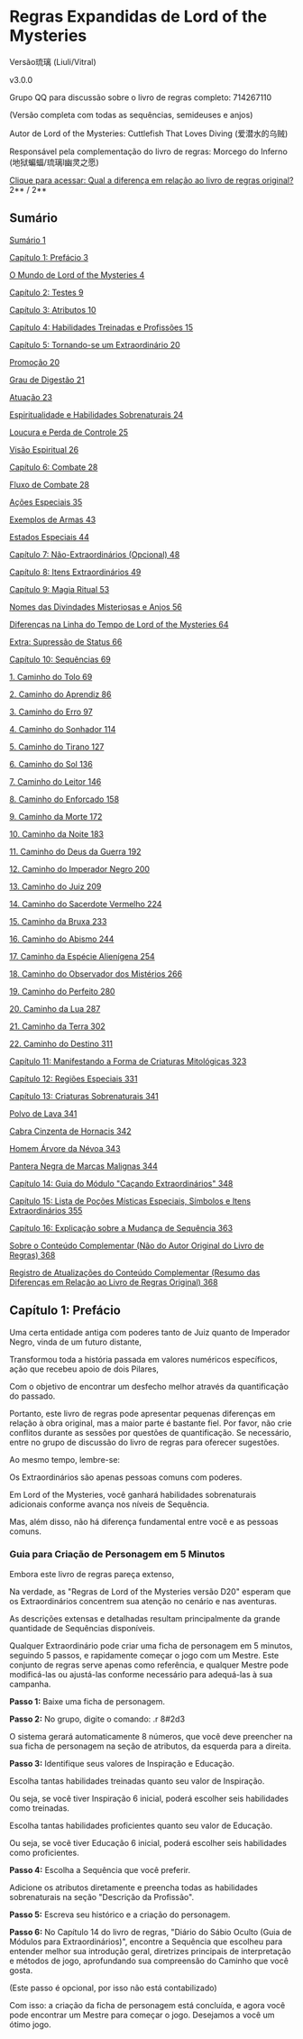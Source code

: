 # Regras Expandidas de Lord of the Mysteries

Versão琉璃 (Liuli/Vitral)

v3.0.0

Grupo QQ para discussão sobre o livro de regras completo: 714267110

(Versão completa com todas as sequências, semideuses e anjos)

Autor de Lord of the Mysteries: Cuttlefish That Loves Diving (爱潜水的乌贼)

Responsável pela complementação do livro de regras: Morcego do Inferno (地狱蝙蝠/琉璃l幽灵之愿)

[Clique para acessar: Qual a diferença em relação ao livro de regras original?]()
[]()
[]()
[]()
` `2** / 2**

## Sumário
[Sumário 1](#_toc117890139)

[Capítulo 1: Prefácio 3](#_toc117890140)

[O Mundo de Lord of the Mysteries 4](#_toc117890141)

[Capítulo 2: Testes 9](#_toc117890142)

[Capítulo 3: Atributos 10](#_toc117890143)

[Capítulo 4: Habilidades Treinadas e Profissões 15](#_toc117890144)

[Capítulo 5: Tornando-se um Extraordinário 20](#_toc117890145)

[Promoção 20](#_toc117890146)

[Grau de Digestão 21](#_toc117890147)

[Atuação 23](#_toc117890148)

[Espiritualidade e Habilidades Sobrenaturais 24](#_toc117890149)

[Loucura e Perda de Controle 25](#_toc117890150)

[Visão Espiritual 26](#_toc117890151)

[Capítulo 6: Combate 28](#_toc117890152)

[Fluxo de Combate 28](#_toc117890153)

[Ações Especiais 35](#_toc117890154)

[Exemplos de Armas 43](#_toc117890155)

[Estados Especiais 44](#_toc117890156)

[Capítulo 7: Não-Extraordinários (Opcional) 48](#_toc117890157)

[Capítulo 8: Itens Extraordinários 49](#_toc117890158)

[Capítulo 9: Magia Ritual 53](#_toc117890159)

[Nomes das Divindades Misteriosas e Anjos 56](#_toc117890160)

[Diferenças na Linha do Tempo de Lord of the Mysteries 64](#_toc117890161)

[Extra: Supressão de Status 66](#_toc117890162)

[Capítulo 10: Sequências 69](#_toc117890163)

[1. Caminho do Tolo 69](#_toc117890164)

[2. Caminho do Aprendiz 86](#_toc117890165)

[3. Caminho do Erro 97](#_toc117890166)

[4. Caminho do Sonhador 114](#_toc117890167)

[5. Caminho do Tirano 127](#_toc117890168)

[6. Caminho do Sol 136](#_toc117890169)

[7. Caminho do Leitor 146](#_toc117890170)

[8. Caminho do Enforcado 158](#_toc117890171)

[9. Caminho da Morte 172](#_toc117890172)

[10. Caminho da Noite 183](#_toc117890173)

[11. Caminho do Deus da Guerra 192](#_toc117890174)

[12. Caminho do Imperador Negro 200](#_toc117890175)

[13. Caminho do Juiz 209](#_toc117890176)

[14. Caminho do Sacerdote Vermelho 224](#_toc117890177)

[15. Caminho da Bruxa 233](#_toc117890178)

[16. Caminho do Abismo 244](#_toc117890179)

[17. Caminho da Espécie Alienígena 254](#_toc117890180)

[18. Caminho do Observador dos Mistérios 266](#_toc117890181)

[19. Caminho do Perfeito 280](#_toc117890182)

[20. Caminho da Lua 287](#_toc117890183)

[21. Caminho da Terra 302](#_toc117890184)

[22. Caminho do Destino 311](#_toc117890185)

[Capítulo 11: Manifestando a Forma de Criaturas Mitológicas 323](#_toc117890186)

[Capítulo 12: Regiões Especiais 331](#_toc117890187)

[Capítulo 13: Criaturas Sobrenaturais 341](#_toc117890188)

[Polvo de Lava 341](#_toc117890189)

[Cabra Cinzenta de Hornacis 342](#_toc117890190)

[Homem Árvore da Névoa 343](#_toc117890191)

[Pantera Negra de Marcas Malignas 344](#_toc117890192)

[Capítulo 14: Guia do Módulo "Caçando Extraordinários" 348](#_toc117890193)

[Capítulo 15: Lista de Poções Místicas Especiais, Símbolos e Itens Extraordinários 355](#_toc117890194)

[Capítulo 16: Explicação sobre a Mudança de Sequência 363](#_toc117890195)

[Sobre o Conteúdo Complementar (Não do Autor Original do Livro de Regras) 368](#_toc117890196)

[Registro de Atualizações do Conteúdo Complementar (Resumo das Diferenças em Relação ao Livro de Regras Original) 368](#_toc117890197)

## Capítulo 1: Prefácio

Uma certa entidade antiga com poderes tanto de Juiz quanto de Imperador Negro, vinda de um futuro distante,

Transformou toda a história passada em valores numéricos específicos, ação que recebeu apoio de dois Pilares,

Com o objetivo de encontrar um desfecho melhor através da quantificação do passado.

Portanto, este livro de regras pode apresentar pequenas diferenças em relação à obra original, mas a maior parte é bastante fiel. Por favor, não crie conflitos durante as sessões por questões de quantificação. Se necessário, entre no grupo de discussão do livro de regras para oferecer sugestões.

Ao mesmo tempo, lembre-se:

Os Extraordinários são apenas pessoas comuns com poderes.

Em Lord of the Mysteries, você ganhará habilidades sobrenaturais adicionais conforme avança nos níveis de Sequência.

Mas, além disso, não há diferença fundamental entre você e as pessoas comuns.

### Guia para Criação de Personagem em 5 Minutos

Embora este livro de regras pareça extenso,

Na verdade, as "Regras de Lord of the Mysteries versão D20" esperam que os Extraordinários concentrem sua atenção no cenário e nas aventuras.

As descrições extensas e detalhadas resultam principalmente da grande quantidade de Sequências disponíveis.

Qualquer Extraordinário pode criar uma ficha de personagem em 5 minutos, seguindo 5 passos, e rapidamente começar o jogo com um Mestre. Este conjunto de regras serve apenas como referência, e qualquer Mestre pode modificá-las ou ajustá-las conforme necessário para adequá-las à sua campanha.

**Passo 1:** Baixe uma ficha de personagem.

**Passo 2:** No grupo, digite o comando: .r 8#2d3

O sistema gerará automaticamente 8 números, que você deve preencher na sua ficha de personagem na seção de atributos, da esquerda para a direita.

**Passo 3:** Identifique seus valores de Inspiração e Educação.

Escolha tantas habilidades treinadas quanto seu valor de Inspiração.

Ou seja, se você tiver Inspiração 6 inicial, poderá escolher seis habilidades como treinadas.

Escolha tantas habilidades proficientes quanto seu valor de Educação.

Ou seja, se você tiver Educação 6 inicial, poderá escolher seis habilidades como proficientes.

**Passo 4:** Escolha a Sequência que você preferir.

Adicione os atributos diretamente e preencha todas as habilidades sobrenaturais na seção "Descrição da Profissão".

**Passo 5:** Escreva seu histórico e a criação do personagem.

**Passo 6:** No Capítulo 14 do livro de regras, "Diário do Sábio Oculto (Guia de Módulos para Extraordinários)", encontre a Sequência que escolheu para entender melhor sua introdução geral, diretrizes principais de interpretação e métodos de jogo, aprofundando sua compreensão do Caminho que você gosta.

(Este passo é opcional, por isso não está contabilizado)

Com isso: a criação da ficha de personagem está concluída, e agora você pode encontrar um Mestre para começar o jogo. Desejamos a você um ótimo jogo.